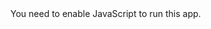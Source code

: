 ﻿<!doctype html><html lang="en"><head><meta charset="utf-8"/><link rel="icon" href="/mcm/favicon.ico"/><meta name="viewport" content="width=device-width,initial-scale=1"/><meta name="theme-color" content="#000000"/><meta name="description" content="Web site created using create-react-app"/><link rel="apple-touch-icon" href="logo192.png"/><link rel="manifest" href="/mcm/manifest.json"/><title>React App</title><link href="/mcm/static/css/main.bcbdb52b.chunk.css" rel="stylesheet"></head><body><noscript>You need to enable JavaScript to run this app.</noscript><div id="root"></div><script>!function(i){function e(e){for(var t,r,n=e[0],o=e[1],a=e[2],u=0,c=[];u<n.length;u++)r=n[u],Object.prototype.hasOwnProperty.call(p,r)&&p[r]&&c.push(p[r][0]),p[r]=0;for(t in o)Object.prototype.hasOwnProperty.call(o,t)&&(i[t]=o[t]);for(h&&h(e);c.length;)c.shift()();return s.push.apply(s,a||[]),l()}function l(){for(var e,t=0;t<s.length;t++){for(var r=s[t],n=!0,o=1;o<r.length;o++){var a=r[o];0!==p[a]&&(n=!1)}n&&(s.splice(t--,1),e=d(d.s=r[0]))}return e}var r={},f={2:0},p={2:0},s=[];function d(e){if(r[e])return r[e].exports;var t=r[e]={i:e,l:!1,exports:{}};return i[e].call(t.exports,t,t.exports,d),t.l=!0,t.exports}d.e=function(s){var e=[];f[s]?e.push(f[s]):0!==f[s]&&{4:1,5:1,6:1,7:1}[s]&&e.push(f[s]=new Promise(function(e,n){for(var t="static/css/"+({}[s]||s)+"."+{0:"31d6cfe0",4:"911b1e98",5:"d44fcc99",6:"6bb8938a",7:"bbaa16c2"}[s]+".chunk.css",o=d.p+t,r=document.getElementsByTagName("link"),a=0;a<r.length;a++){var u=(i=r[a]).getAttribute("data-href")||i.getAttribute("href");if("stylesheet"===i.rel&&(u===t||u===o))return e()}var c=document.getElementsByTagName("style");for(a=0;a<c.length;a++){var i;if((u=(i=c[a]).getAttribute("data-href"))===t||u===o)return e()}var l=document.createElement("link");l.rel="stylesheet",l.type="text/css",l.onload=e,l.onerror=function(e){var t=e&&e.target&&e.target.src||o,r=new Error("Loading CSS chunk "+s+" failed.\n("+t+")");r.code="CSS_CHUNK_LOAD_FAILED",r.request=t,delete f[s],l.parentNode.removeChild(l),n(r)},l.href=o,document.getElementsByTagName("head")[0].appendChild(l)}).then(function(){f[s]=0}));var r=p[s];if(0!==r)if(r)e.push(r[2]);else{var t=new Promise(function(e,t){r=p[s]=[e,t]});e.push(r[2]=t);var n,o=document.createElement("script");o.charset="utf-8",o.timeout=120,d.nc&&o.setAttribute("nonce",d.nc),o.src=d.p+"static/js/"+({}[s]||s)+"."+{0:"ecba5a48",4:"360d589b",5:"a257393f",6:"1f37e334",7:"14c3227d"}[s]+".chunk.js";var a=new Error;n=function(e){o.onerror=o.onload=null,clearTimeout(u);var t=p[s];if(0!==t){if(t){var r=e&&("load"===e.type?"missing":e.type),n=e&&e.target&&e.target.src;a.message="Loading chunk "+s+" failed.\n("+r+": "+n+")",a.name="ChunkLoadError",a.type=r,a.request=n,t[1](a)}p[s]=void 0}};var u=setTimeout(function(){n({type:"timeout",target:o})},12e4);o.onerror=o.onload=n,document.head.appendChild(o)}return Promise.all(e)},d.m=i,d.c=r,d.d=function(e,t,r){d.o(e,t)||Object.defineProperty(e,t,{enumerable:!0,get:r})},d.r=function(e){"undefined"!=typeof Symbol&&Symbol.toStringTag&&Object.defineProperty(e,Symbol.toStringTag,{value:"Module"}),Object.defineProperty(e,"__esModule",{value:!0})},d.t=function(t,e){if(1&e&&(t=d(t)),8&e)return t;if(4&e&&"object"==typeof t&&t&&t.__esModule)return t;var r=Object.create(null);if(d.r(r),Object.defineProperty(r,"default",{enumerable:!0,value:t}),2&e&&"string"!=typeof t)for(var n in t)d.d(r,n,function(e){return t[e]}.bind(null,n));return r},d.n=function(e){var t=e&&e.__esModule?function(){return e.default}:function(){return e};return d.d(t,"a",t),t},d.o=function(e,t){return Object.prototype.hasOwnProperty.call(e,t)},d.p="/mcm/",d.oe=function(e){throw console.error(e),e};var t=this.webpackJsonpsocials=this.webpackJsonpsocials||[],n=t.push.bind(t);t.push=e,t=t.slice();for(var o=0;o<t.length;o++)e(t[o]);var h=n;l()}([])</script><script src="/mcm/static/js/3.9c645659.chunk.js"></script><script src="/mcm/static/js/main.f2ab32ec.chunk.js"></script></body></html>